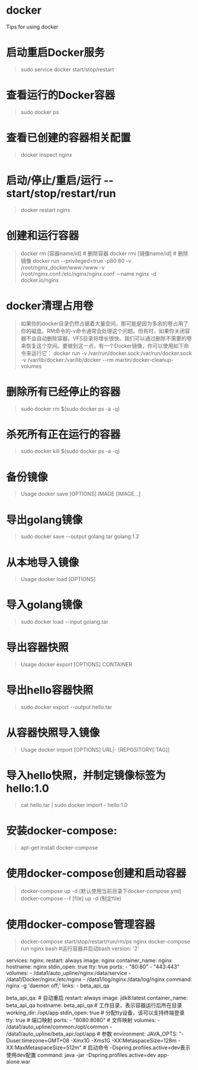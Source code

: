 # docker
Tips for using docker
# 启动重启Docker服务
> sudo service docker start/stop/restart
# 查看运行的Docker容器
> sudo docker ps

# 查看已创建的容器相关配置
> docker inspect nginx

# 启动/停止/重启/运行 -- start/stop/restart/run
> docker restart nginx
# 创建和运行容器
> docker rm [容器name/id] # 删除容器
> docker rmi [镜像name/id] # 删除镜像
> docker run --privileged=true -p80:80 -v /root/nginx_docker/www:/www -v /root/nginx.conf:/etc/nginx/nginx.conf --name nginx -d docker.io/nginx
# docker清理占用卷
> 如果你的docker目录仍然占据着大量空间，那可能是因为多余的卷占用了你的磁盘。RM命令的-v命令通常会处理这个问题。但有时，如果你关闭容器不会自动删除容器，VFS目录将增长很快。我们可以通过删除不需要的卷来恢复这个空间。要做到这一点，有一个Docker镜像，你可以使用如下命令来运行它：
> docker run -v /var/run/docker.sock:/var/run/docker.sock -v /var/lib/docker:/var/lib/docker --rm martin/docker-cleanup-volumes
# 删除所有已经停止的容器
> sudo docker rm $(sudo docker ps -a -q)
# 杀死所有正在运行的容器
> sudo docker kill $(sudo docker ps -a -q)

# 备份镜像
> Usage
    docker save [OPTIONS] IMAGE [IMAGE...]
# 导出golang镜像
> sudo docker save --output golang.tar golang:1.2
# 从本地导入镜像
> Usage
    docker load [OPTIONS]
# 导入golang镜像
> sudo docker load --input golang.tar
# 导出容器快照
> Usage
     docker export [OPTIONS] CONTAINER
# 导出hello容器快照
> sudo docker export --output hello.tar
# 从容器快照导入镜像
> Usage
    docker import [OPTIONS] URL|- [REPOSITORY[:TAG]]
# 导入hello快照，并制定镜像标签为hello:1.0
> cat hello.tar | sudo docker import - hello:1.0
# 安装docker-compose:
> apt-get install docker-compose 
# 使用docker-compose创建和启动容器
> docker-compose up -d (默认使用当前目录下docker-compose.yml)
> docker-compose --f [file] up -d (制定file)
# 使用docker-compose管理容器
> docker-compose start/stop/restart/run/rm/ps nginx
> docker-compose run nginx bash #运行容器并启动bash
version: '2'

services:
  nginx:
    restart: always
    image: nginx
    container_name: nginx
    hostname: nginx
    stdin_open: true
    tty: true
    ports:
      - "80:80"
      - "443:443"
    volumes:
      - /data1/auto_upline/nginx:/data/service
      - /data1/Docker/nginx:/etc/nginx
      - /data1/log/nginx:/data/log/nginx
    command: nginx -g 'daemon off;'
    links:
      - beta_api_qa

  beta_api_qa:
    # 自动重启
    restart: always
    image: jdk8:latest
    container_name: beta_api_qa
    hostname: beta_api_qa
    # 工作目录，表示容器运行后所在目录
    working_dir: /opt/app
    stdin_open: true
    # 分配tty设备，该可以支持终端登录
    tty: true
    # 端口映射
    ports:
      - "8080:8080"
    # 文件映射
    volumes:
      - /data1/auto_upline/common:/opt/common
      - /data1/auto_upline/beta_api:/opt/app
    # 参数
    environment:
      JAVA_OPTS: "-Duser.timezone=GMT+08 -Xmx1G -Xms1G -XX:MetaspaceSize=128m -XX:MaxMetaspaceSize=512m"
    # 启动命令 -Dspring.profiles.active=dev表示使用dev配置
    command: java -jar -Dspring.profiles.active=dev app-alone.war
